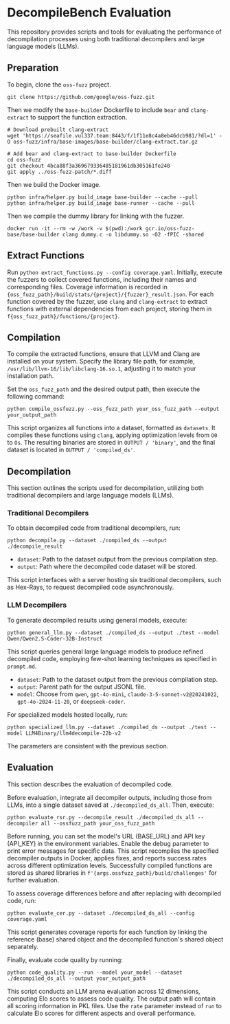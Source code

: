 # DecompileBench Evaluation

This repository provides scripts and tools for evaluating the performance of decompilation processes using both traditional decompilers and large language models (LLMs).

## Preparation

To begin, clone the `oss-fuzz` project.

```shell
git clone https://github.com/google/oss-fuzz.git
```

Then we modify the `base-builder` Dockerfile to include `bear` and `clang-extract` to support the function extraction.

```shell
# Download prebuilt clang-extract
wget 'https://seafile.vul337.team:8443/f/1f11e8c4a8eb46dcb981/?dl=1' -O oss-fuzz/infra/base-images/base-builder/clang-extract.tar.gz

# Add bear and clang-extract to base-builder Dockerfile
cd oss-fuzz
git checkout 4bca88f3a369679336485181961db305161fe240
git apply ../oss-fuzz-patch/*.diff
```

Then we build the Docker image.

```shell
python infra/helper.py build_image base-builder --cache --pull
python infra/helper.py build_image base-runner --cache --pull
```

Then we compile the dummy library for linking with the fuzzer.

```shell
docker run -it --rm -w /work -v $(pwd):/work gcr.io/oss-fuzz-base/base-builder clang dummy.c -o libdummy.so -O2 -fPIC -shared
```

## Extract Functions

Run `python extract_functions.py --config coverage.yaml`. Initially, execute the fuzzers to collect covered functions, including their names and corresponding files. Coverage information is recorded in `{oss_fuzz_path}/build/stats/{project}/{fuzzer}_result.json`. 
For each function covered by the fuzzer, use `clang` and `clang-extract` to extract functions with external dependencies from each project, storing them in `f{oss_fuzz_path}/functions/{project}`.


## Compilation

To compile the extracted functions, ensure that LLVM and Clang are installed on your system. Specify the library file path, for example, `/usr/lib/llvm-16/lib/libclang-16.so.1`, adjusting it to match your installation path.

Set the `oss_fuzz_path` and the desired output path, then execute the following command:

```shell
python compile_ossfuzz.py --oss_fuzz_path your_oss_fuzz_path --output your_output_path
```

This script organizes all functions into a dataset, formatted as `datasets`. It compiles these functions using `clang`, applying optimization levels from `O0` to `Os`. The resulting binaries are stored in `OUTPUT / 'binary'`, and the final dataset is located in `OUTPUT / 'compiled_ds'`.

## Decompilation

This section outlines the scripts used for decompilation, utilizing both traditional decompilers and large language models (LLMs).

### Traditional Decompilers

To obtain decompiled code from traditional decompilers, run:

```shell
python decompile.py --dataset ./compiled_ds --output ./decompile_result
```

- `dataset`: Path to the dataset output from the previous compilation step.
- `output`: Path where the decompiled code dataset will be stored.

This script interfaces with a server hosting six traditional decompilers, such as Hex-Rays, to request decompiled code asynchronously.

### LLM Decompilers

To generate decompiled results using general models, execute:

```shell
python general_llm.py --dataset ./compiled_ds --output ./test --model Qwen/Qwen2.5-Coder-32B-Instruct
```

This script queries general large language models to produce refined decompiled code, employing few-shot learning techniques as specified in `prompt.md`.

- `dataset`: Path to the dataset output from the previous compilation step.
- `output`: Parent path for the output JSONL file.
- `model`: Choose from `qwen`, `gpt-4o-mini`, `claude-3-5-sonnet-v2@20241022`, `gpt-4o-2024-11-20`, or `deepseek-coder`.

For specialized models hosted locally, run:

```shell
python specialized_llm.py --dataset ./compiled_ds --output ./test --model LLM4Binary/llm4decompile-22b-v2
```

The parameters are consistent with the previous section.

## Evaluation

This section describes the evaluation of decompiled code.

Before evaluation, integrate all decompiler outputs, including those from LLMs, into a single dataset saved at `./decompiled_ds_all`. Then, execute:

```shell
python evaluate_rsr.py --decompile_result ./decompiled_ds_all --decompiler all --ossfuzz_path your_oss_fuzz_path
```

Before running, you can set the model's URL (BASE_URL) and API key (API_KEY) in the environment variables.
Enable the debug parameter to print error messages for specific data. This script recompiles the specified decompiler outputs in Docker, applies fixes, and reports success rates across different optimization levels. Successfully compiled functions are stored as shared libraries in `f'{args.ossfuzz_path}/build/challenges'` for further evaluation.

To assess coverage differences before and after replacing with decompiled code, run:

```shell
python evaluate_cer.py --dataset ./decompiled_ds_all --config coverage.yaml
```

This script generates coverage reports for each function by linking the reference (base) shared object and the decompiled function's shared object separately.

Finally, evaluate code quality by running:

```shell
python code_quality.py --run --model your_model --dataset ./decompiled_ds_all --output your_output_path
```

This script conducts an LLM arena evaluation across 12 dimensions, computing Elo scores to assess code quality. The output path will contain all scoring information in PKL files. Use the `rate` parameter instead of `run` to calculate Elo scores for different aspects and overall performance.
